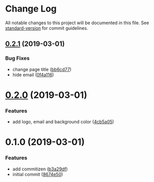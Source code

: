 # Change Log

All notable changes to this project will be documented in this file. See [standard-version](https://github.com/conventional-changelog/standard-version) for commit guidelines.

## [0.2.1](https://github.com/applantic/homepage/compare/v0.2.0...v0.2.1) (2019-03-01)


### Bug Fixes

* change page title ([bb6cd77](https://github.com/applantic/homepage/commit/bb6cd77))
* hide email ([0f4a116](https://github.com/applantic/homepage/commit/0f4a116))



# [0.2.0](https://github.com/applantic/homepage/compare/v0.1.0...v0.2.0) (2019-03-01)


### Features

* add logo, email and background color ([4cb5a05](https://github.com/applantic/homepage/commit/4cb5a05))



# 0.1.0 (2019-03-01)


### Features

* add commitizen ([b3a29df](https://github.com/applantic/homepage/commit/b3a29df))
* initial commit ([8674e50](https://github.com/applantic/homepage/commit/8674e50))
